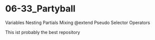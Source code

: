 # 06-33_Partyball

Variables
Nesting
Partials
Mixing
@extend
Pseudo Selector
Operators

This ist probably the best repository
